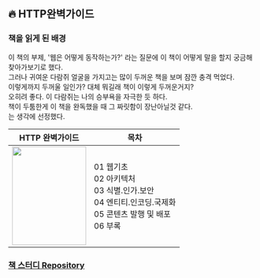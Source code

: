 ## 🔥 HTTP완벽가이드

### 책을 읽게 된 배경
이 책의 부제, '웹은 어떻게 동작하는가?' 라는 질문에 이 책이 어떻게 말을 할지 궁금해 찾아가보기로 했다.  
그러나 귀여운 다람쥐 얼굴을 가지고는 많이 두꺼운 책을 보며 잠깐 충격 먹었다.   
이렇게까지 두꺼울 일인가? 대체 뭐길래 책이 이렇게 두꺼운거지?  
오히려 좋다. 이 다람쥐는 나의 승부욕을 자극한 듯 하다.  
책이 두툼한게 이 책을 완독했을 때 그 짜릿함이 장난아닐것 같다.  
는 생각에 선정했다.

| **HTTP 완벽가이드**| **목차**|
|---|---|
|<img src="http://image.yes24.com/goods/15381085/XL" width="150" height="200"/>|01 웹기초<br>02 아키텍처<br>03 식별.인가.보안<br>04 엔티티.인코딩.국제화<br>05 콘텐츠 발행 및 배포<br>06 부록|

### [책 스터디 Repository](https://github.com/kimziou77/HTTP-The-Definitive-Guide)